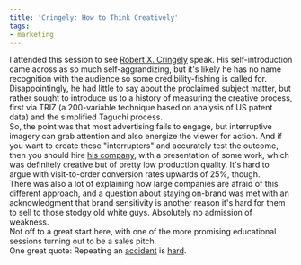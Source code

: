 ```yaml
---
title: 'Cringely: How to Think Creatively'
tags:
- marketing
---
```


I attended this session to see [Robert X. Cringely][1] speak.  His self-introduction came across as so much self-aggrandizing, but it's likely he has no name recognition with the audience so some credibility-fishing is called for.  
Disappointingly, he had little to say about the proclaimed subject matter, but rather sought to introduce us to a history of measuring the creative process, first via TRIZ (a 200-variable technique based on analysis of US patent data) and the simplified Taguchi process.  
So, the point was that most advertising fails to engage, but interruptive imagery can grab attention and also energize the viewer for action.  And if you want to create these "interrupters" and accurately test the outcome, then you should hire [his company][2], with a presentation of some work, which was definitely creative but of pretty low production quality.  It's hard to argue with visit-to-order conversion rates upwards of 25%, though.  
There was also a lot of explaining how large companies are afraid of this different approach, and a question about staying on-brand was met with an acknowledgment that brand sensitivity is another reason it's hard for them to sell to those stodgy old white guys.  Absolutely no admission of weakness.  
Not off to a great start here, with one of the more promising educational sessions turning out to be a sales pitch.  
One great quote: Repeating an [accident][3] is [hard][4].

   [1]: http://www.cringely.com/
   [2]: http://taguchinow.com/
   [3]: http://www.engagesoftware.net/Blog/tabid/297/EntryID/27/Default.aspx
   [4]: http://www.stltoday.com/stltoday/business/stories.nsf/story/383175BB012A47F7862571AB000CB33D?OpenDocument&highlight=2%2C%22schupp%22

